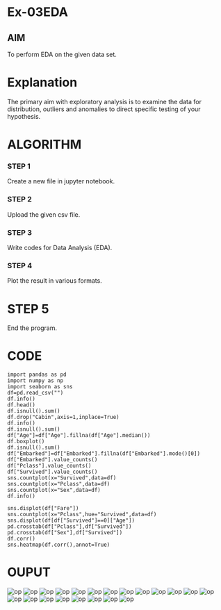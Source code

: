 # Ex-03EDA

## AIM
To perform EDA on the given data set. 

# Explanation
The primary aim with exploratory analysis is to examine the data for distribution, outliers and 
anomalies to direct specific testing of your hypothesis.
 

# ALGORITHM
### STEP 1
Create a new file in jupyter notebook.
### STEP 2
Upload the given csv file.
### STEP 3
Write codes for Data Analysis (EDA).
### STEP 4
Plot the result in various formats.
# STEP 5
End the program.
# CODE
```
import pandas as pd
import numpy as np
import seaborn as sns
df=pd.read_csv("")
df.info()
df.head()
df.isnull().sum()
df.drop("Cabin",axis=1,inplace=True)
df.info()
df.isnull().sum()
df["Age"]=df["Age"].fillna(df["Age"].median())
df.boxplot()
df.isnull().sum()
df["Embarked"]=df["Embarked"].fillna(df["Embarked"].mode()[0])
df["Embarked"].value_counts()
df["Pclass"].value_counts()
df["Survived"].value_counts()
sns.countplot(x="Survived",data=df)
sns.countplot(x="Pclass",data=df)
sns.countplot(x="Sex",data=df)
df.info()

sns.displot(df["Fare"])
sns.countplot(x="Pclass",hue="Survived",data=df)
sns.displot(df[df["Survived"]==0]["Age"])
pd.crosstab(df["Pclass"],df["Survived"])
pd.crosstab(df["Sex"],df["Survived"])
df.corr()
sns.heatmap(df.corr(),annot=True)
```
# OUPUT
![op](op1.png)
![op](op2.png)
![op](op3.png)
![op](op4.png)
![op](op5.png)
![op](op6.png)
![op](op7.png)
![op](op8.png)
![op](op9.png)
![op](op10.png)
![op](op11.png)
![op](op12.png)
![op](op13.png)
![op](op14.png)
![op](op15.png)
![op](op16.png)
![op](op17.png)
![op](op18.png)
![op](op19.png)
![op](op20.png)
![op](op21.png)